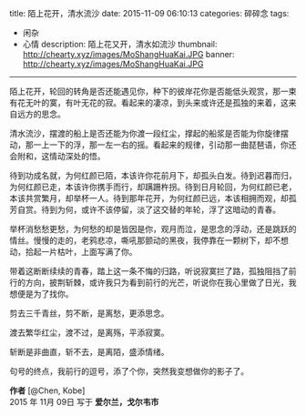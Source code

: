 title: 陌上花开，清水流沙
date: 2015-11-09 06:10:13
categories: 碎碎念
tags: 
- 闲杂
- 心情
description: 陌上花又开，清水如流沙
thumbnail: http://chearty.xyz/images/MoShangHuaKai.JPG
banner: http://chearty.xyz/images/MoShangHuaKai.JPG

---

陌上花开，轮回的转角是否还能遇见你，种下的彼岸花你是否能低头观赏，那一束有花无叶的寞，有叶无花的寂。看起来的凄凉，到头来或许还是孤独的来着，这来自远方的思念。

<!--more-->

清水流沙，摆渡的船上是否还能为你渡一段红尘，撑起的船浆是否能为你旋律摆动，那一上一下的浮，那一左一右的摇。看起来的规律，引动那一曲琵琶语，你还会附和，这情动深处的悟。

待到功成名就，为何红颜已陌，本该许你花前月下，却孤头白发。待到迟暮而归，为何红颜已走，本该许你携手而行，却蹒跚杵拐。待到日月轮回，为何红颜已老，本该共赏繁月，却举杯一人。待到那年花开，为何红颜已远，本该相拥而观，却孤芳自赏。待到为何，或许不该停留，淡了这交替的年轮，浮了这暗动的青春。

举杯消愁愁更愁，为何愁的却是皆因是你，观月而泣，是思念的浮动，还是跳跃的情丝。慢慢的走的，老鸦悲凉，嘶吼那颤动的黑夜，我停靠在一颗树下，却不想动，拾起一片枯叶，上面写满了你。

带着这断断续续的青春，踏上这一条不悔的归路，听说寂寞拦了路，孤独阻挡了前行的方向，披荆斩棘，或许我只为看到前行的光芒，听说你在我心里做了日光，我想便是为了找你。

剪去三千青丝，剪不断，是离愁，更添思念。

渡去繁华红尘，渡不过，是离殇，平添寂寞。

斩断是非曲直，斩不去，是离陌，盛添情绪。

句号的终点，我前行的逗号，添了个你，突然我变想做你的影子了。


**作者** [@Chen, Kobe]   
2015 年 11月 09日  写于 **爱尔兰，戈尔韦市**